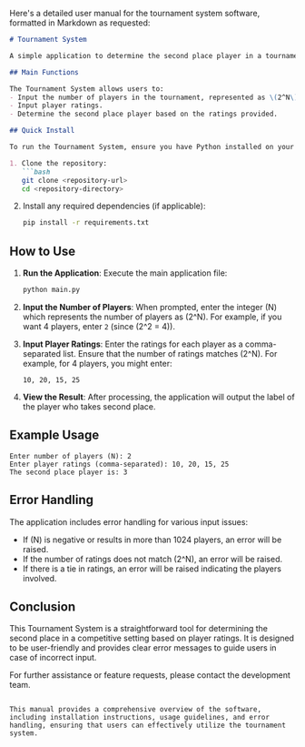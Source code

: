 Here's a detailed user manual for the tournament system software, formatted in Markdown as requested:

```markdown
# Tournament System

A simple application to determine the second place player in a tournament based on player ratings.

## Main Functions

The Tournament System allows users to:
- Input the number of players in the tournament, represented as \(2^N\).
- Input player ratings.
- Determine the second place player based on the ratings provided.

## Quick Install

To run the Tournament System, ensure you have Python installed on your machine. You can then clone the repository and run the application directly.

1. Clone the repository:
   ```bash
   git clone <repository-url>
   cd <repository-directory>
   ```

2. Install any required dependencies (if applicable):
   ```bash
   pip install -r requirements.txt
   ```

## How to Use

1. **Run the Application**:
   Execute the main application file:
   ```bash
   python main.py
   ```

2. **Input the Number of Players**:
   When prompted, enter the integer \(N\) which represents the number of players as \(2^N\). For example, if you want 4 players, enter `2` (since \(2^2 = 4\)).

3. **Input Player Ratings**:
   Enter the ratings for each player as a comma-separated list. Ensure that the number of ratings matches \(2^N\). For example, for 4 players, you might enter:
   ```
   10, 20, 15, 25
   ```

4. **View the Result**:
   After processing, the application will output the label of the player who takes second place.

## Example Usage

```plaintext
Enter number of players (N): 2
Enter player ratings (comma-separated): 10, 20, 15, 25
The second place player is: 3
```

## Error Handling

The application includes error handling for various input issues:
- If \(N\) is negative or results in more than 1024 players, an error will be raised.
- If the number of ratings does not match \(2^N\), an error will be raised.
- If there is a tie in ratings, an error will be raised indicating the players involved.

## Conclusion

This Tournament System is a straightforward tool for determining the second place in a competitive setting based on player ratings. It is designed to be user-friendly and provides clear error messages to guide users in case of incorrect input.

For further assistance or feature requests, please contact the development team.
```

This manual provides a comprehensive overview of the software, including installation instructions, usage guidelines, and error handling, ensuring that users can effectively utilize the tournament system.